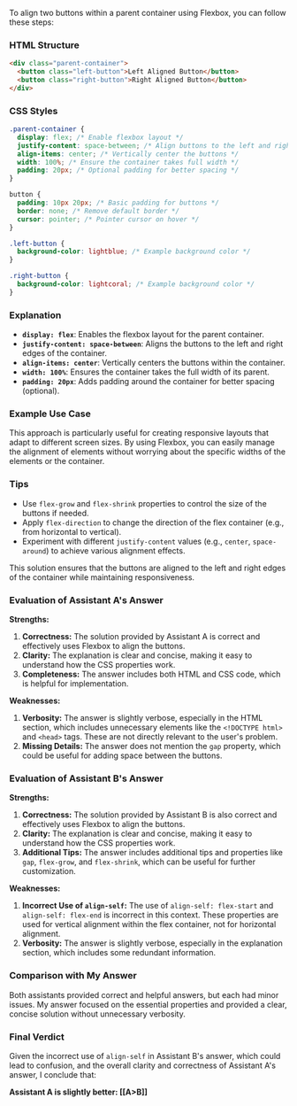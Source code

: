 
To align two buttons within a parent container using Flexbox, you can follow these steps:

### HTML Structure

```html
<div class="parent-container">
  <button class="left-button">Left Aligned Button</button>
  <button class="right-button">Right Aligned Button</button>
</div>
```

### CSS Styles

```css
.parent-container {
  display: flex; /* Enable flexbox layout */
  justify-content: space-between; /* Align buttons to the left and right */
  align-items: center; /* Vertically center the buttons */
  width: 100%; /* Ensure the container takes full width */
  padding: 20px; /* Optional padding for better spacing */
}

button {
  padding: 10px 20px; /* Basic padding for buttons */
  border: none; /* Remove default border */
  cursor: pointer; /* Pointer cursor on hover */
}

.left-button {
  background-color: lightblue; /* Example background color */
}

.right-button {
  background-color: lightcoral; /* Example background color */
}
```

### Explanation

- **`display: flex`**: Enables the flexbox layout for the parent container.
- **`justify-content: space-between`**: Aligns the buttons to the left and right edges of the container.
- **`align-items: center`**: Vertically centers the buttons within the container.
- **`width: 100%`**: Ensures the container takes the full width of its parent.
- **`padding: 20px`**: Adds padding around the container for better spacing (optional).

### Example Use Case

This approach is particularly useful for creating responsive layouts that adapt to different screen sizes. By using Flexbox, you can easily manage the alignment of elements without worrying about the specific widths of the elements or the container.

### Tips

- Use `flex-grow` and `flex-shrink` properties to control the size of the buttons if needed.
- Apply `flex-direction` to change the direction of the flex container (e.g., from horizontal to vertical).
- Experiment with different `justify-content` values (e.g., `center`, `space-around`) to achieve various alignment effects.

This solution ensures that the buttons are aligned to the left and right edges of the container while maintaining responsiveness.
### Evaluation of Assistant A's Answer

**Strengths:**
1. **Correctness:** The solution provided by Assistant A is correct and effectively uses Flexbox to align the buttons.
2. **Clarity:** The explanation is clear and concise, making it easy to understand how the CSS properties work.
3. **Completeness:** The answer includes both HTML and CSS code, which is helpful for implementation.

**Weaknesses:**
1. **Verbosity:** The answer is slightly verbose, especially in the HTML section, which includes unnecessary elements like the `<!DOCTYPE html>` and `<head>` tags. These are not directly relevant to the user's problem.
2. **Missing Details:** The answer does not mention the `gap` property, which could be useful for adding space between the buttons.

### Evaluation of Assistant B's Answer

**Strengths:**
1. **Correctness:** The solution provided by Assistant B is also correct and effectively uses Flexbox to align the buttons.
2. **Clarity:** The explanation is clear and concise, making it easy to understand how the CSS properties work.
3. **Additional Tips:** The answer includes additional tips and properties like `gap`, `flex-grow`, and `flex-shrink`, which can be useful for further customization.

**Weaknesses:**
1. **Incorrect Use of `align-self`:** The use of `align-self: flex-start` and `align-self: flex-end` is incorrect in this context. These properties are used for vertical alignment within the flex container, not for horizontal alignment.
2. **Verbosity:** The answer is slightly verbose, especially in the explanation section, which includes some redundant information.

### Comparison with My Answer

Both assistants provided correct and helpful answers, but each had minor issues. My answer focused on the essential properties and provided a clear, concise solution without unnecessary verbosity.

### Final Verdict

Given the incorrect use of `align-self` in Assistant B's answer, which could lead to confusion, and the overall clarity and correctness of Assistant A's answer, I conclude that:

**Assistant A is slightly better: [[A>B]]**